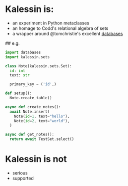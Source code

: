 # Kalessin is:

- an experiment in Python metaclasses
- an homage to Codd's relational algebra of sets
- a wrapper around @tomchristie's excellent [databases](//github.com/encode/databases)

## e.g.

```python
import databases
import kalessin.sets

class Note(kalessin.sets.Set):
  id: int
  text: str

  primary_key = ('id',)

def setup():
  Note.create_table()

async def create_notes():
  await Note.insert(
    Note(id=1, text="hello"),
    Note(id=2, text="world"),
  )

async def get_notes():
  return await TestSet.select()
```

# Kalessin is not

- serious
- supported
